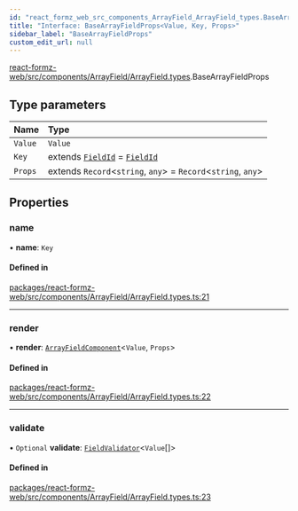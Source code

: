 ```yaml
---
id: "react_formz_web_src_components_ArrayField_ArrayField_types.BaseArrayFieldProps"
title: "Interface: BaseArrayFieldProps<Value, Key, Props>"
sidebar_label: "BaseArrayFieldProps"
custom_edit_url: null
---
```


[react-formz-web/src/components/ArrayField/ArrayField.types](../modules/react_formz_web_src_components_ArrayField_ArrayField_types.md).BaseArrayFieldProps

## Type parameters

| Name | Type |
| :------ | :------ |
| `Value` | `Value` |
| `Key` | extends [`FieldId`](../modules/react_formz_src_types_field.md#fieldid) = [`FieldId`](../modules/react_formz_src_types_field.md#fieldid) |
| `Props` | extends `Record`<`string`, `any`\> = `Record`<`string`, `any`\> |

## Properties

### name

• **name**: `Key`

#### Defined in

[packages/react-formz-web/src/components/ArrayField/ArrayField.types.ts:21](https://github.com/ZerryStack/react-formz/blob/main/packages/react-formz-web/src/components/ArrayField/ArrayField.types.ts#L21)

___

### render

• **render**: [`ArrayFieldComponent`](../modules/react_formz_web_src_components_ArrayField_ArrayField_types.md#arrayfieldcomponent)<`Value`, `Props`\>

#### Defined in

[packages/react-formz-web/src/components/ArrayField/ArrayField.types.ts:22](https://github.com/ZerryStack/react-formz/blob/main/packages/react-formz-web/src/components/ArrayField/ArrayField.types.ts#L22)

___

### validate

• `Optional` **validate**: [`FieldValidator`](../modules/react_formz_src_types_field.md#fieldvalidator)<`Value`[]\>

#### Defined in

[packages/react-formz-web/src/components/ArrayField/ArrayField.types.ts:23](https://github.com/ZerryStack/react-formz/blob/main/packages/react-formz-web/src/components/ArrayField/ArrayField.types.ts#L23)
